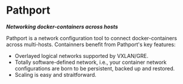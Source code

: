 # Pathport
**_Networking docker-containers across hosts_**

Pathport is a network configuration tool to connect docker-containers across multi-hosts. Containners benefit from Pathport's key features:
* Overlayed logical networks supported by VXLAN/GRE.
* Totally software-defined network, i.e., your container network configurations are born to be persistent, backed up and restored.
* Scaling is easy and straitforward.
